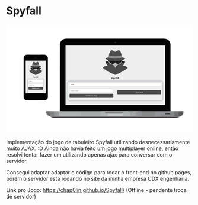 # Spyfall
<p  align="center">
<img src="screenshot.png" width="512" />
</p>
Implementação do jogo de tabuleiro Spyfall utilizando desnecessariamente muito AJAX. :D
Ainda não havia feito um jogo multiplayer online, então resolvi tentar fazer um utilizando apenas ajax para conversar com o servidor.

Consegui adaptar adaptar o código para rodar o front-end no github pages, porém o servidor está rodando no site da minha empresa CDX engenharia.

Link pro Jogo: https://chap0lin.github.io/Spyfall/ (Offline - pendente troca de servidor)
